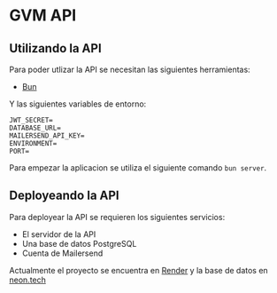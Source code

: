 # GVM API

## Utilizando la API

Para poder utlizar la API se necesitan las siguientes herramientas:

- [Bun](https://bun.sh/docs/installation)

Y las siguientes variables de entorno:

```
JWT_SECRET=
DATABASE_URL=
MAILERSEND_API_KEY=
ENVIRONMENT=
PORT=
```

Para empezar la aplicacion se utiliza el siguiente comando `bun server`.

## Deployeando la API

Para deployear la API se requieren los siguientes servicios:

- El servidor de la API
- Una base de datos PostgreSQL
- Cuenta de Mailersend

Actualmente el proyecto se encuentra en [Render](https://render.com/) y la base de datos en [neon.tech](https://neon.tech/home)
